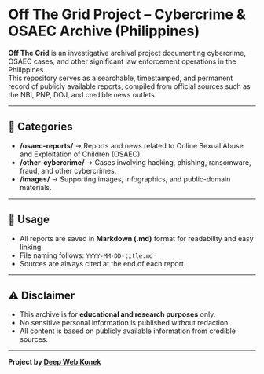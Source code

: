 # Off The Grid Project – Cybercrime & OSAEC Archive (Philippines)

**Off The Grid** is an investigative archival project documenting cybercrime, OSAEC cases, and other significant law enforcement operations in the Philippines.  
This repository serves as a searchable, timestamped, and permanent record of publicly available reports, compiled from official sources such as the NBI, PNP, DOJ, and credible news outlets.

---

## 📂 Categories
- **/osaec-reports/** → Reports and news related to Online Sexual Abuse and Exploitation of Children (OSAEC).
- **/other-cybercrime/** → Cases involving hacking, phishing, ransomware, fraud, and other cybercrimes.
- **/images/** → Supporting images, infographics, and public-domain materials.

---

## 📜 Usage
- All reports are saved in **Markdown (.md)** format for readability and easy linking.
- File naming follows: `YYYY-MM-DD-title.md`
- Sources are always cited at the end of each report.

---

## ⚠️ Disclaimer
- This archive is for **educational and research purposes** only.  
- No sensitive personal information is published without redaction.  
- All content is based on publicly available information from credible sources.

---

**Project by [Deep Web Konek](https://facebook.com/deepwebkonek)**
